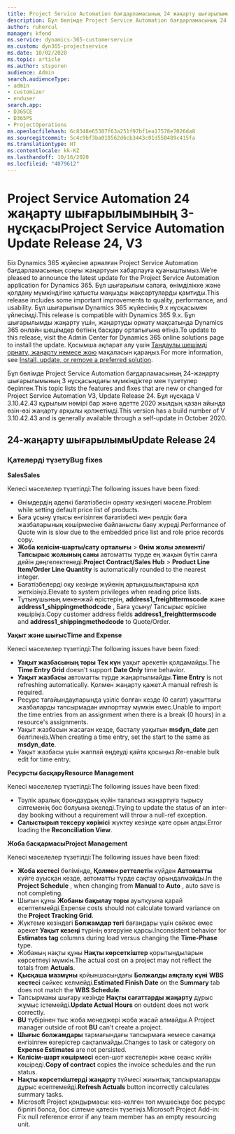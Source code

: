 ```yaml
---
title: Project Service Automation бағдарламасының 24 жаңарту шығарылымы 3-нұсқасындағы жаңалықтар немесе өзгерістер
description: Бұл бөлімде Project Service Automation бағдарламасының 24 жаңарту шығарылымының 3 нұсқасындағы қолжетімді мүмкіндіктер мен түзетулер берілген.
author: ruhercul
manager: kfend
ms.service: dynamics-365-customerservice
ms.custom: dyn365-projectservice
ms.date: 10/02/2020
ms.topic: article
ms.author: stsporen
audience: Admin
search.audienceType:
- admin
- customizer
- enduser
search.app:
- D365CE
- D365PS
- ProjectOperations
ms.openlocfilehash: 6c8348e65307f63a251f97bf1ea17578e7026da8
ms.sourcegitcommit: 5c4c9bf3ba018562d6cb3443c01d550489c415fa
ms.translationtype: HT
ms.contentlocale: kk-KZ
ms.lasthandoff: 10/16/2020
ms.locfileid: "4079612"
---
```

# <a name="project-service-automation-update-release-24-v3"></a><span data-ttu-id="01225-103">Project Service Automation 24 жаңарту шығарылымының 3-нұсқасы</span><span class="sxs-lookup"><span data-stu-id="01225-103">Project Service Automation Update Release 24, V3</span></span>

<span data-ttu-id="01225-104">Біз Dynamics 365 жүйесіне арналған Project Service Automation бағдарламасының соңғы жаңартуын хабарлауға қуаныштымыз.</span><span class="sxs-lookup"><span data-stu-id="01225-104">We’re pleased to announce the latest update for the Project Service Automation application for Dynamics 365.</span></span> <span data-ttu-id="01225-105">Бұл шығарылым сапаға, өнімділікке және қолдану мүмкіндігіне қатысты маңызды жақсартуларды қамтиды.</span><span class="sxs-lookup"><span data-stu-id="01225-105">This release includes some important improvements to quality, performance, and usability.</span></span> <span data-ttu-id="01225-106">Бұл шығарылым Dynamics 365 жүйесінің 9.x нұсқасымен үйлесімді.</span><span class="sxs-lookup"><span data-stu-id="01225-106">This release is compatible with Dynamics 365 9.x.</span></span> <span data-ttu-id="01225-107">Бұл шығарылымды жаңарту үшін, жаңартуды орнату мақсатында Dynamics 365 онлайн шешімдер бетінің басқару орталығына өтіңіз.</span><span class="sxs-lookup"><span data-stu-id="01225-107">To update to this release, visit the Admin Center for Dynamics 365 online solutions page to install the update.</span></span> <span data-ttu-id="01225-108">Қосымша ақпарат алу үшін [Таңдаулы шешімді орнату, жаңарту немесе жою](https://docs.microsoft.com/power-platform/admin/install-remove-preferred-solution) мақаласын қараңыз.</span><span class="sxs-lookup"><span data-stu-id="01225-108">For more information, see [Install, update, or remove a preferred solution](https://docs.microsoft.com/power-platform/admin/install-remove-preferred-solution).</span></span>

<span data-ttu-id="01225-109">Бұл бөлімде Project Service Automation бағдарламасының 24-жаңарту шығарылымының 3 нұсқасындағы мүмкіндіктер мен түзетулер берілген.</span><span class="sxs-lookup"><span data-stu-id="01225-109">This topic lists the features and fixes that are new or changed for Project Service Automation V3, Update Release 24.</span></span> <span data-ttu-id="01225-110">Бұл нұсқада V 3.10.42.43 құрылым нөмірі бар және әдетте 2020 жылдың қазан айында өзін-өзі жаңарту арқылы қолжетімді.</span><span class="sxs-lookup"><span data-stu-id="01225-110">This version has a build number of V 3.10.42.43 and is generally available through a self-update in October 2020.</span></span>

## <a name="update-release-24"></a><span data-ttu-id="01225-111">24-жаңарту шығарылымы</span><span class="sxs-lookup"><span data-stu-id="01225-111">Update Release 24</span></span>

### <a name="bug-fixes"></a><span data-ttu-id="01225-112">Қателерді түзету</span><span class="sxs-lookup"><span data-stu-id="01225-112">Bug fixes</span></span>

<span data-ttu-id="01225-113">**Sales**</span><span class="sxs-lookup"><span data-stu-id="01225-113">**Sales**</span></span>

<span data-ttu-id="01225-114">Келесі мәселелер түзетілді:</span><span class="sxs-lookup"><span data-stu-id="01225-114">The following issues have been fixed:</span></span>

- <span data-ttu-id="01225-115">Өнімдердің әдепкі бағатізбесін орнату кезіндегі мәселе.</span><span class="sxs-lookup"><span data-stu-id="01225-115">Problem while setting default price list of products.</span></span>
- <span data-ttu-id="01225-116">Баға ұсыну ұтысы енгізілген бағатізбесі мен рөлдік баға жазбаларының көшірмесіне байланысты баяу жүреді.</span><span class="sxs-lookup"><span data-stu-id="01225-116">Performance of Quote win is slow due to the embedded price list and role price records copy.</span></span>
- <span data-ttu-id="01225-117">**Жоба келісім-шарты/сату орталығы** > **Өнім жолы элементі/Тапсырыс жолының саны** автоматты түрде ең жақын бүтін санға дейін дөңгелектенеді.</span><span class="sxs-lookup"><span data-stu-id="01225-117">**Project Contract/Sales Hub** > **Product Line Item/Order Line Quantity** is automatically rounded to the nearest integer.</span></span>
- <span data-ttu-id="01225-118">Бағатізбелерді оқу кезінде жүйенің артықшылықтарына қол жеткізіңіз.</span><span class="sxs-lookup"><span data-stu-id="01225-118">Elevate to system privileges when reading price lists.</span></span>
- <span data-ttu-id="01225-119">Тұтынушының мекенжай өрістерін, **address1_freighttermscode** және **address1_shippingmethodcode** , Баға ұсыну/ Тапсырыс өрісіне көшіріңіз.</span><span class="sxs-lookup"><span data-stu-id="01225-119">Copy customer address fields **address1_freighttermscode** and **address1_shippingmethodcode** to Quote/Order.</span></span> 


<span data-ttu-id="01225-120">**Уақыт және шығыс**</span><span class="sxs-lookup"><span data-stu-id="01225-120">**Time and Expense**</span></span>

<span data-ttu-id="01225-121">Келесі мәселелер түзетілді:</span><span class="sxs-lookup"><span data-stu-id="01225-121">The following issues have been fixed:</span></span>

- <span data-ttu-id="01225-122">**Уақыт жазбасының торы** **Тек күн** уақыт әрекетін қолдамайды.</span><span class="sxs-lookup"><span data-stu-id="01225-122">The **Time Entry Grid** doesn't support **Date Only** time behavior.</span></span>
- <span data-ttu-id="01225-123">**Уақыт жазбасы** автоматты түрде жаңартылмайды.</span><span class="sxs-lookup"><span data-stu-id="01225-123">**Time Entry** is not refreshing automatically.</span></span> <span data-ttu-id="01225-124">Қолмен жаңарту қажет.</span><span class="sxs-lookup"><span data-stu-id="01225-124">A manual refresh is required.</span></span>
- <span data-ttu-id="01225-125">Ресурс тағайындауларында үзіліс болған кезде (0 сағат) уақыттағы жазбаларды тапсырмадан импорттау мүмкін емес.</span><span class="sxs-lookup"><span data-stu-id="01225-125">Unable to import the time entries from an assignment when there is a break (0 hours) in a resource's assignments.</span></span>
- <span data-ttu-id="01225-126">Уақыт жазбасын жасаған кезде, басталу уақытын **msdyn_date** деп белгілеңіз.</span><span class="sxs-lookup"><span data-stu-id="01225-126">When creating a time entry, set the start to the same as **msdyn_date**.</span></span>
- <span data-ttu-id="01225-127">Уақыт жазбасы үшін жаппай өңдеуді қайта қосыңыз.</span><span class="sxs-lookup"><span data-stu-id="01225-127">Re-enable bulk edit for time entry.</span></span>

<span data-ttu-id="01225-128">**Ресурсты басқару**</span><span class="sxs-lookup"><span data-stu-id="01225-128">**Resource Management**</span></span>

<span data-ttu-id="01225-129">Келесі мәселелер түзетілді:</span><span class="sxs-lookup"><span data-stu-id="01225-129">The following issues have been fixed:</span></span>

- <span data-ttu-id="01225-130">Тәулік аралық брондаудың күйін талапсыз жаңартуға тырысу сілтеменің бос болуына әкеледі.</span><span class="sxs-lookup"><span data-stu-id="01225-130">Trying to update the status of an inter-day booking without a requirement will throw a null-ref exception.</span></span>
- <span data-ttu-id="01225-131">**Салыстырып тексеру көрінісі** жүктеу кезінде қате орын алды.</span><span class="sxs-lookup"><span data-stu-id="01225-131">Error loading the **Reconciliation View**.</span></span>


<span data-ttu-id="01225-132">**Жоба басқармасы**</span><span class="sxs-lookup"><span data-stu-id="01225-132">**Project Management**</span></span>

<span data-ttu-id="01225-133">Келесі мәселелер түзетілді:</span><span class="sxs-lookup"><span data-stu-id="01225-133">The following issues have been fixed:</span></span>

- <span data-ttu-id="01225-134">**Жоба кестесі** бөлімінде, **Қолмен реттелетін** күйден **Автоматты** күйге ауысқан кезде, автоматты түрде сақтау орындалмайды.</span><span class="sxs-lookup"><span data-stu-id="01225-134">In the **Project Schedule** , when changing from **Manual** to **Auto** , auto save is not completing.</span></span>
- <span data-ttu-id="01225-135">Шығын құны **Жобаны бақылау торы** ауытқуына қарай есептелмейді.</span><span class="sxs-lookup"><span data-stu-id="01225-135">Expense costs should not calculate toward variance on the **Project Tracking Grid**.</span></span>
- <span data-ttu-id="01225-136">Жүктеме кезіндегі **Болжамдар тегі** бағандары үшін сәйкес емес әрекет **Уақыт кезеңі** түрінің өзгеруіне қарсы.</span><span class="sxs-lookup"><span data-stu-id="01225-136">Inconsistent behavior for **Estimates tag** columns during load versus changing the **Time-Phase** type.</span></span>
- <span data-ttu-id="01225-137">Жобаның нақты құны **Нақты көрсеткіштер** қорытындыларын көрсетпеуі мүмкін.</span><span class="sxs-lookup"><span data-stu-id="01225-137">The actual cost on a project may not reflect the totals from **Actuals**.</span></span>
- <span data-ttu-id="01225-138">**Қысқаша мазмұны** қойыншасындағы **Болжалды аяқталу күні** **WBS кестесі** сәйкес келмейді.</span><span class="sxs-lookup"><span data-stu-id="01225-138">**Estimated Finish Date** on the **Summary** tab does not match the **WBS Schedule**.</span></span>
- <span data-ttu-id="01225-139">Тапсырманы шығару кезінде **Нақты сағаттарды жаңарту** дұрыс жұмыс істемейді.</span><span class="sxs-lookup"><span data-stu-id="01225-139">**Update Actual Hours** on outdent does not work correctly.</span></span>
- <span data-ttu-id="01225-140">**BU** түбірінен тыс жоба менеджері жоба жасай алмайды.</span><span class="sxs-lookup"><span data-stu-id="01225-140">A Project manager outside of root **BU** can't create a project.</span></span>
- <span data-ttu-id="01225-141">**Шығыс болжамдары** тармағындағы тапсырмаға немесе санатқа енгізілген өзгерістер сақталмайды.</span><span class="sxs-lookup"><span data-stu-id="01225-141">Changes to task or category on **Expense Estimates** are not persisted.</span></span>
- <span data-ttu-id="01225-142">**Келісім-шарт көшірмесі** есеп-шот кестелерін және сеанс күйін көшіреді.</span><span class="sxs-lookup"><span data-stu-id="01225-142">**Copy of contract** copies the invoice schedules and the run status.</span></span>
- <span data-ttu-id="01225-143">**Нақты көрсеткіштерді жаңарту** түймесі жиынтық тапсырмаларды дұрыс есептемейді.</span><span class="sxs-lookup"><span data-stu-id="01225-143">**Refresh Actuals** button incorrectly calculates summary tasks.</span></span>
- <span data-ttu-id="01225-144">Microsoft Project қондырмасы: кез-келген топ мүшесінде бос ресурс бірлігі болса, бос сілтеме қатесін түзетіңіз.</span><span class="sxs-lookup"><span data-stu-id="01225-144">Microsoft Project Add-in: Fix null reference error if any team member has an empty resourcing unit.</span></span>

